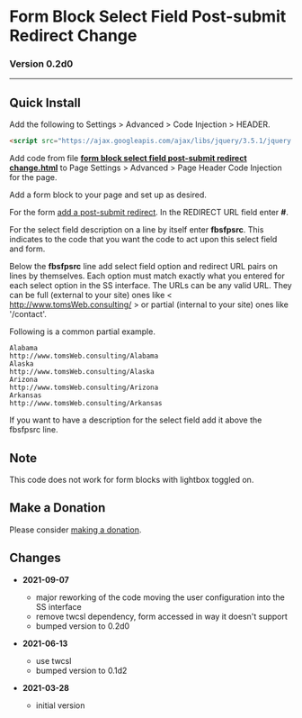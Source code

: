 # Form Block Select Field Post-submit Redirect Change

### Version 0.2d0

---

## Quick Install

Add the following to Settings > Advanced > Code Injection > HEADER.

```html
<script src="https://ajax.googleapis.com/ajax/libs/jquery/3.5.1/jquery.min.js"></script>
```

Add code from file
**[form block select field post-submit redirect change.html](form%20block%20select%20field%20post-submit%20redirect%20change.html#L1)**
to Page Settings > Advanced > Page Header Code Injection for the page.

Add a form block to your page and set up as desired.

For the form
[add a post-submit redirect](https://support.squarespace.com/hc/en-us/articles/206566737-Form-Blocks#toc-add-a-post-submit-message-or-redirect).
In the REDIRECT URL field enter **#**.

For the select field description on a line by itself enter **fbsfpsrc**. This
indicates to the code that you want the code to act upon this select field and
form.

Below the **fbsfpsrc** line add select field option and redirect URL pairs on
lines by themselves. Each option must match exactly what you entered for each
select option in the SS interface. The URLs can be any valid URL. They can be
full (external to your site) ones like < http://www.tomsWeb.consulting/ > or
partial (internal to your site) ones like '/contact'.

Following is a common partial example.

```
Alabama
http://www.tomsWeb.consulting/Alabama
Alaska
http://www.tomsWeb.consulting/Alaska
Arizona
http://www.tomsWeb.consulting/Arizona
Arkansas
http://www.tomsWeb.consulting/Arkansas
```

If you want to have a description for the select field add it above the
fbsfpsrc line.

## Note

This code does not work for form blocks with lightbox toggled on.

## Make a Donation

Please consider [making a donation](https://github.com/tomsWebConsulting/twcsl#make-a-donation).

## Changes

* **2021-09-07**

  * major reworking of the code moving the user configuration into the SS
    interface
  * remove twcsl dependency, form accessed in way it doesn't support
  * bumped version to 0.2d0
  
* **2021-06-13**

  * use twcsl
  * bumped version to 0.1d2
  
* **2021-03-28**

  * initial version
